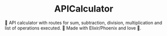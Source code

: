 <h1 align="center">
  <br>
  APICalculator
  <br>
</h1>

🧮 API calculator with routes for sum, subtraction, division, multiplication and list of operations executed. 
🍷 Made with Elixir/Phoenix and love 💝.
